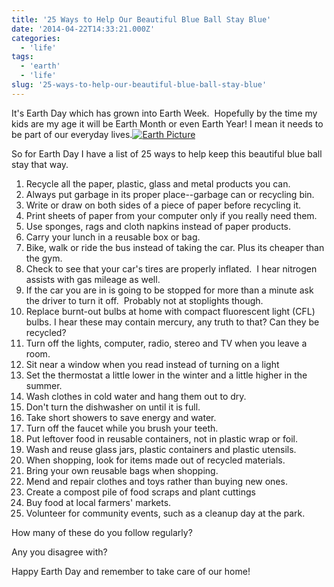 ```yaml
---
title: '25 Ways to Help Our Beautiful Blue Ball Stay Blue'
date: '2014-04-22T14:33:21.000Z'
categories:
  - 'life'
tags:
  - 'earth'
  - 'life'
slug: '25-ways-to-help-our-beautiful-blue-ball-stay-blue'
---
```


It's Earth Day which has grown into Earth Week.  Hopefully by the time my kids are my age it will be Earth Month or even Earth Year! I mean it needs to be part of our everyday lives.[![Earth Picture](http://brettski111.files.wordpress.com/2014/04/globe_west_2048.jpg?w=150)](http://brettski111.files.wordpress.com/2014/04/globe_west_2048.jpg)

So for Earth Day I have a list of 25 ways to help keep this beautiful blue ball stay that way.

1. Recycle all the paper, plastic, glass and metal products you can.
2. Always put garbage in its proper place--garbage can or recycling bin.
3. Write or draw on both sides of a piece of paper before recycling it.
4. Print sheets of paper from your computer only if you really need them.
5. Use sponges, rags and cloth napkins instead of paper products.
6. Carry your lunch in a reusable box or bag.
7. Bike, walk or ride the bus instead of taking the car. Plus its cheaper than the gym.
8. Check to see that your car's tires are properly inflated.  I hear nitrogen assists with gas mileage as well.
9. If the car you are in is going to be stopped for more than a minute ask the driver to turn it off.  Probably not at stoplights though.
10. Replace burnt-out bulbs at home with compact fluorescent light (CFL) bulbs. I hear these may contain mercury, any truth to that? Can they be recycled?
11. Turn off the lights, computer, radio, stereo and TV when you leave a room.
12. Sit near a window when you read instead of turning on a light
13. Set the thermostat a little lower in the winter and a little higher in the summer.
14. Wash clothes in cold water and hang them out to dry.
15. Don't turn the dishwasher on until it is full.
16. Take short showers to save energy and water.
17. Turn off the faucet while you brush your teeth.
18. Put leftover food in reusable containers, not in plastic wrap or foil.
19. Wash and reuse glass jars, plastic containers and plastic utensils.
20. When shopping, look for items made out of recycled materials.
21. Bring your own reusable bags when shopping.
22. Mend and repair clothes and toys rather than buying new ones.
23. Create a compost pile of food scraps and plant cuttings
24. Buy food at local farmers' markets.
25. Volunteer for community events, such as a cleanup day at the park.

How many of these do you follow regularly?

Any you disagree with?

Happy Earth Day and remember to take care of our home!
